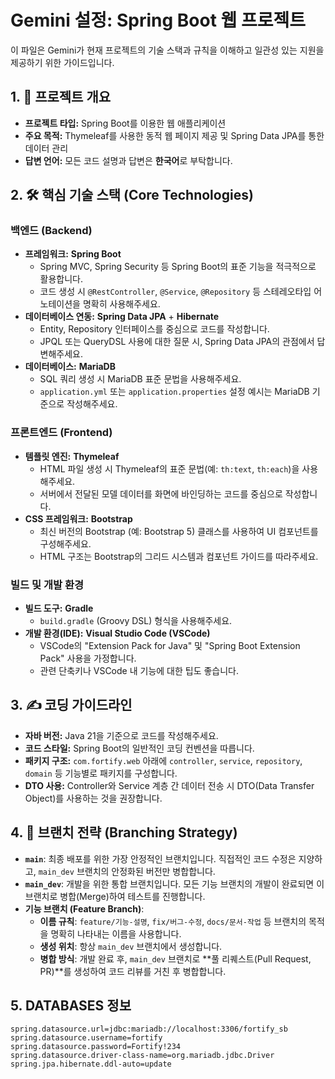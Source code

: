 # Gemini 설정: Spring Boot 웹 프로젝트

이 파일은 Gemini가 현재 프로젝트의 기술 스택과 규칙을 이해하고 일관성 있는 지원을 제공하기 위한 가이드입니다.

## 1. 📜 프로젝트 개요
- **프로젝트 타입:** Spring Boot를 이용한 웹 애플리케이션
- **주요 목적:** Thymeleaf를 사용한 동적 웹 페이지 제공 및 Spring Data JPA를 통한 데이터 관리
- **답변 언어:** 모든 코드 설명과 답변은 **한국어**로 부탁합니다.

## 2. 🛠️ 핵심 기술 스택 (Core Technologies)

### 백엔드 (Backend)
- **프레임워크:** **Spring Boot**
  - Spring MVC, Spring Security 등 Spring Boot의 표준 기능을 적극적으로 활용합니다.
  - 코드 생성 시 `@RestController`, `@Service`, `@Repository` 등 스테레오타입 어노테이션을 명확히 사용해주세요.
- **데이터베이스 연동:** **Spring Data JPA** + **Hibernate**
  - Entity, Repository 인터페이스를 중심으로 코드를 작성합니다.
  - JPQL 또는 QueryDSL 사용에 대한 질문 시, Spring Data JPA의 관점에서 답변해주세요.
- **데이터베이스:** **MariaDB**
  - SQL 쿼리 생성 시 MariaDB 표준 문법을 사용해주세요.
  - `application.yml` 또는 `application.properties` 설정 예시는 MariaDB 기준으로 작성해주세요.

### 프론트엔드 (Frontend)
- **템플릿 엔진:** **Thymeleaf**
  - HTML 파일 생성 시 Thymeleaf의 표준 문법(예: `th:text`, `th:each`)을 사용해주세요.
  - 서버에서 전달된 모델 데이터를 화면에 바인딩하는 코드를 중심으로 작성합니다.
- **CSS 프레임워크:** **Bootstrap**
  - 최신 버전의 Bootstrap (예: Bootstrap 5) 클래스를 사용하여 UI 컴포넌트를 구성해주세요.
  - HTML 구조는 Bootstrap의 그리드 시스템과 컴포넌트 가이드를 따라주세요.

### 빌드 및 개발 환경
- **빌드 도구:** **Gradle**
  - `build.gradle` (Groovy DSL) 형식을 사용해주세요.
- **개발 환경(IDE):** **Visual Studio Code (VSCode)**
  - VSCode의 "Extension Pack for Java" 및 "Spring Boot Extension Pack" 사용을 가정합니다.
  - 관련 단축키나 VSCode 내 기능에 대한 팁도 좋습니다.

## 3. ✍️ 코딩 가이드라인
- **자바 버전:** Java 21을 기준으로 코드를 작성해주세요.
- **코드 스타일:** Spring Boot의 일반적인 코딩 컨벤션을 따릅니다.
- **패키지 구조:** `com.fortify.web` 아래에 `controller`, `service`, `repository`, `domain` 등 기능별로 패키지를 구성합니다.
- **DTO 사용:** Controller와 Service 계층 간 데이터 전송 시 DTO(Data Transfer Object)를 사용하는 것을 권장합니다.

## 4. 🌿 브랜치 전략 (Branching Strategy)
- **`main`**: 최종 배포를 위한 가장 안정적인 브랜치입니다. 직접적인 코드 수정은 지양하고, `main_dev` 브랜치의 안정화된 버전만 병합합니다.
- **`main_dev`**: 개발을 위한 통합 브랜치입니다. 모든 기능 브랜치의 개발이 완료되면 이 브랜치로 병합(Merge)하여 테스트를 진행합니다.
- **기능 브랜치 (Feature Branch)**:
  - **이름 규칙**: `feature/기능-설명`, `fix/버그-수정`, `docs/문서-작업` 등 브랜치의 목적을 명확히 나타내는 이름을 사용합니다.
  - **생성 위치**: 항상 `main_dev` 브랜치에서 생성합니다.
  - **병합 방식**: 개발 완료 후, `main_dev` 브랜치로 **풀 리퀘스트(Pull Request, PR)**를 생성하여 코드 리뷰를 거친 후 병합합니다.

## 5. DATABASES 정보
```
spring.datasource.url=jdbc:mariadb://localhost:3306/fortify_sb
spring.datasource.username=fortify
spring.datasource.password=Fortify!234
spring.datasource.driver-class-name=org.mariadb.jdbc.Driver
spring.jpa.hibernate.ddl-auto=update
```

